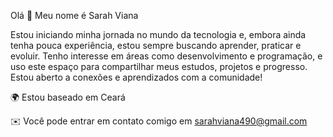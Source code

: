 Olá 👋 Meu nome é Sarah Viana

Estou iniciando minha jornada no mundo da tecnologia e, embora ainda tenha pouca experiência, estou sempre buscando aprender, praticar e evoluir. Tenho interesse em áreas como desenvolvimento e programação, e uso este espaço para compartilhar meus estudos, projetos e progresso. Estou aberto a conexões e aprendizados com a comunidade!

🌍 Estou baseado em Ceará

✉️ Você pode entrar em contato comigo em sarahviana490@gmail.com

